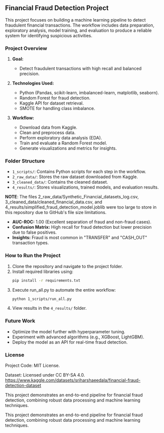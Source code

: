 ## Financial Fraud Detection Project

This project focuses on building a machine learning pipeline to detect fraudulent financial transactions. The workflow includes data preparation, exploratory analysis, model training, and evaluation to produce a reliable system for identifying suspicious activities.

### **Project Overview**

1. **Goal:**
   - Detect fraudulent transactions with high recall and balanced precision.

2. **Technologies Used:**
   - Python (Pandas, scikit-learn, imbalanced-learn, matplotlib, seaborn).
   - Random Forest for fraud detection.
   - Kaggle API for dataset retrieval.
   - SMOTE for handling class imbalance.

3. **Workflow:**
   - Download data from Kaggle.
   - Clean and preprocess data.
   - Perform exploratory data analysis (EDA).
   - Train and evaluate a Random Forest model.
   - Generate visualizations and metrics for insights.

### **Folder Structure**

- `1_scripts/`: Contains Python scripts for each step in the workflow.
- `2_raw_data/`: Stores the raw dataset downloaded from Kaggle.
- `3_cleaned_data/`: Contains the cleaned dataset.
- `4_results/`: Stores visualizations, trained models, and evaluation results.

**NOTE**: The files 2_raw_data/Synthetic_Financial_datasets_log.csv, 3_cleaned_data/cleaned_financial_data.csv, and 4_results/simplified_fraud_detection_model.joblib were too large to store in this repository due to GitHub's file size limitations.

- **AUC-ROC:** 1.00 (Excellent separation of fraud and non-fraud cases).
- **Confusion Matrix:** High recall for fraud detection but lower precision due to false positives.
- **Insights:** Fraud is most common in "TRANSFER" and "CASH_OUT" transaction types.

### **How to Run the Project**

1. Clone the repository and navigate to the project folder.
2. Install required libraries using:
   ```bash
   pip install -r requirements.txt
   ```
3. Execute run_all.py to automate the entire workflow:
   ```bash
   python 1_scripts/run_all.py
   ```
4. View results in the `4_results/` folder.

### **Future Work**

- Optimize the model further with hyperparameter tuning.
- Experiment with advanced algorithms (e.g., XGBoost, LightGBM).
- Deploy the model as an API for real-time fraud detection.

### License

Project Code: MIT License.

Dataset: Licensed under CC BY-SA 4.0. https://www.kaggle.com/datasets/sriharshaeedala/financial-fraud-detection-dataset

This project demonstrates an end-to-end pipeline for financial fraud detection, combining robust data processing and machine learning techniques.

This project demonstrates an end-to-end pipeline for financial fraud detection, combining robust data processing and machine learning techniques.

